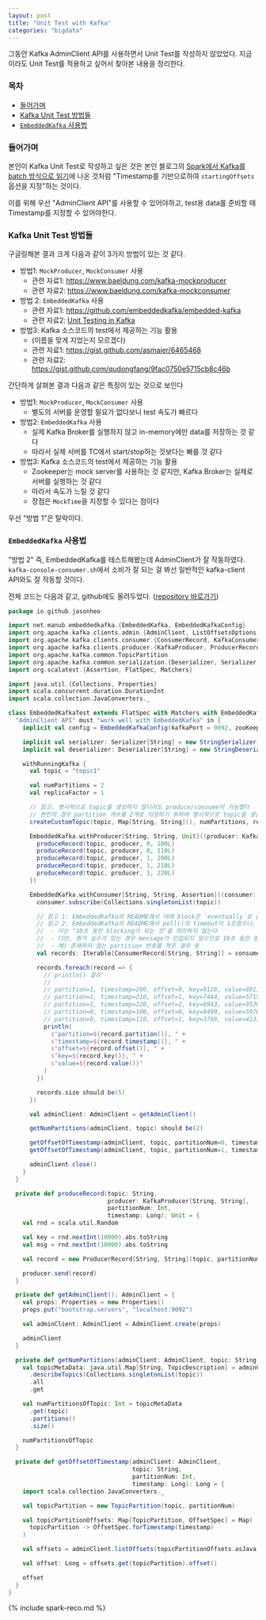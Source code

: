 ```yaml
---
layout: post
title: "Unit Test with Kafka"
categories: "bigdata"
---
```


그동안 Kafka AdminClient API를 사용하면서 Unit Test를 작성하지 않았었다. 지금이라도 Unit Test를 적용하고 싶어서 찾아본 내용을 정리한다.

### 목차

- [들어가며](#들어가며)
- [Kafka Unit Test 방법들](#kafka-unit-test-방법들)
- [`EmbeddedKafka` 사용법](#embeddedkafka-사용법)

### 들어가며

본인이 Kafka Unit Test로 작성하고 싶은 것은 본인 블로그의 [Spark에서 Kafka를 batch 방식으로 읽기](/bigdata/2021/12/18/spark-kafka-batch-mode.html)에 나온 것처럼 "Timestamp를 기반으로하여 `startingOffsets` 옵션을 지정"하는 것이다.

이를 위해 우선 "AdminClient API"를 사용할 수 있어야하고, test용 data를 준비할 때 Timestamp를 지정할 수 있어야한다.

### Kafka Unit Test 방법들

구글링해본 결과 크게 다음과 같이 3가지 방법이 있는 것 같다.

- 방법1: `MockProducer`, `MockConsumer` 사용
    - 관련 자료1: https://www.baeldung.com/kafka-mockproducer
    - 관련 자료2: https://www.baeldung.com/kafka-mockconsumer
- 방법 2: `EmbeddedKafka` 사용
    - 관련 자료1: https://github.com/embeddedkafka/embedded-kafka
    - 관련 자료2: [Unit Testing in Kafka](https://dzone.com/articles/unit-testing-of-kafka)
- 방법3: Kafka 소스코드의 test에서 제공하는 기능 활용
    - (이름을 맞게 지었는지 모르겠다)
    - 관련 자료1: https://gist.github.com/asmaier/6465468
    - 관련 자료2: https://gist.github.com/qudongfang/9fac0750e5715cb8c46b

간단하게 살펴본 결과 다음과 같은 특징이 있는 것으로 보인다

- 방법1: `MockProducer`, `MockConsumer` 사용
    - 별도의 서버를 운영할 필요가 없다보니 test 속도가 빠르다
- 방법2: `EmbeddedKafka` 사용
    - 실제 Kafka Broker를 실행하지 않고 in-memory에만 data를 저장하는 것 같다
    - 따라서 실제 서버를 TC에서 start/stop하는 것보다는 빠를 것 같다
- 방법3: Kafka 소스코드의 test에서 제공하는 기능 활용
    - Zookeeper는 mock server를 사용하는 것 같지만, Kafka Broker는 실제로 서버를 실행하는 것 같다
    - 따라서 속도가 느릴 것 같다
    - 장점은  `MockTime`을 지정할 수 있다는 점이다

우선 "방법 1"은 탈락이다.

### `EmbeddedKafka` 사용법

"방법 2" 즉, EmbeddedKafka를 테스트해봤는데 AdminClient가 잘 작동하였다. `kafka-console-consumer.sh`에서 소비가 잘 되는 걸 봐선 일반적인 kafka-client API와도 잘 작동할 것이다.

전체 코드는 다음과 같고, github에도 올려두었다. ([repository 바로가기](https://github.com/jason-heo/embedded-kafka-test))

```scala
package io.github.jasonheo

import net.manub.embeddedkafka.{EmbeddedKafka, EmbeddedKafkaConfig}
import org.apache.kafka.clients.admin.{AdminClient, ListOffsetsOptions, OffsetSpec, TopicDescription}
import org.apache.kafka.clients.consumer.{ConsumerRecord, KafkaConsumer}
import org.apache.kafka.clients.producer.{KafkaProducer, ProducerRecord}
import org.apache.kafka.common.TopicPartition
import org.apache.kafka.common.serialization.{Deserializer, Serializer, StringDeserializer, StringSerializer}
import org.scalatest.{Assertion, FlatSpec, Matchers}

import java.util.{Collections, Properties}
import scala.concurrent.duration.DurationInt
import scala.collection.JavaConverters._

class EmbeddedKafkaTest extends FlatSpec with Matchers with EmbeddedKafka {
  "AdminClient API" must "work well with EmbeddedKafka" in {
    implicit val config = EmbeddedKafkaConfig(kafkaPort = 9092, zooKeeperPort = 2182)

    implicit val serializer: Serializer[String] = new StringSerializer()
    implicit val deserializer: Deserializer[String] = new StringDeserializer()

    withRunningKafka {
      val topic = "topic1"

      val numPartitions = 2
      val replicaFactor = 1

      // 참고: 명시적으로 topic을 생성하지 않더라도 produce/consume이 가능했다
      // 본인의 경우 partition 개수를 2개로 지정하기 위하여 명시적으로 topic을 생성했다
      createCustomTopic(topic, Map[String, String](), numPartitions, replicaFactor)

      EmbeddedKafka.withProducer[String, String, Unit]((producer: KafkaProducer[String, String]) => {
        produceRecord(topic, producer, 0, 100L)
        produceRecord(topic, producer, 0, 110L)
        produceRecord(topic, producer, 1, 200L)
        produceRecord(topic, producer, 1, 210L)
        produceRecord(topic, producer, 1, 220L)
      })

      EmbeddedKafka.withConsumer[String, String, Assertion]((consumer: KafkaConsumer[String, String]) => {
        consumer.subscribe(Collections.singletonList(topic))

        // 참고 1: EmbeddedKafka의 README에서 아래 block은 `eventually`로 감싸져있었다
        // 참고 2: EmbeddedKafka의 README에서 poll()의 timeout이 1초였으나, 환경에 따라 1초가 부족한 듯하여 넉넉히 10으로 늘렸다
        //  - 이는 "10초 동안 blocking이 되는 것"을 의미하지 않는다
        //  - 다만, 뭔가 실수가 있는 경우 message가 인입되지 않으므로 10초 동안 멈췄다가 Test가 실패할 수 있다
        //  - 예) 존재하지 않는 partition 번호를 적은 경우 등
        val records: Iterable[ConsumerRecord[String, String]] = consumer.poll(java.time.Duration.ofMillis(10.seconds.toMillis)).asScala

        records.foreach(record => {
          // println() 결과
          //
          // partition=1, timestamp=200, offset=0, key=9128, value=8911
          // partition=1, timestamp=210, offset=1, key=7444, value=5715
          // partition=1, timestamp=220, offset=2, key=6943, value=9530
          // partition=0, timestamp=100, offset=0, key=8490, value=5978
          // partition=0, timestamp=110, offset=1, key=3768, value=4133
          println(
            s"partition=${record.partition()}, " +
            s"timestamp=${record.timestamp()}, " +
            s"offset=${record.offset()}, " +
            s"key=${record.key()}, " +
            s"value=${record.value()}"
          )
        })

        records.size should be(5)
      })

      val adminClient: AdminClient = getAdminClient()

      getNumPartitions(adminClient, topic) should be(2)

      getOffsetOfTimestamp(adminClient, topic, partitionNum=0, timestamp=105L) should be(1)
      getOffsetOfTimestamp(adminClient, topic, partitionNum=1, timestamp=215L) should be(2)

      adminClient.close()
    }
  }

  private def produceRecord(topic: String,
                            producer: KafkaProducer[String, String],
                            partitionNum: Int,
                            timestamp: Long): Unit = {
    val rnd = scala.util.Random

    val key = rnd.nextInt(10000).abs.toString
    val msg = rnd.nextInt(10000).abs.toString

    val record = new ProducerRecord[String, String](topic, partitionNum, timestamp, key, msg)

    producer.send(record)
  }

  private def getAdminClient(): AdminClient = {
    val props: Properties = new Properties()
    props.put("bootstrap.servers", "localhost:9092")

    val adminClient: AdminClient = AdminClient.create(props)

    adminClient
  }

  private def getNumPartitions(adminClient: AdminClient, topic: String): Int = {
    val topicMetaData: java.util.Map[String, TopicDescription] = adminClient
      .describeTopics(Collections.singletonList(topic))
      .all
      .get

    val numPartitionsOfTopic: Int = topicMetaData
      .get(topic)
      .partitions()
      .size()

    numPartitionsOfTopic
  }

  private def getOffsetOfTimestamp(adminClient: AdminClient,
                                   topic: String,
                                   partitionNum: Int,
                                   timestamp: Long): Long = {
    import scala.collection.JavaConverters._

    val topicPartition = new TopicPartition(topic, partitionNum)

    val topicPartitionOffsets: Map[TopicPartition, OffsetSpec] = Map(
      topicPartition -> OffsetSpec.forTimestamp(timestamp)
    )

    val offsets = adminClient.listOffsets(topicPartitionOffsets.asJava, new ListOffsetsOptions()).all.get

    val offset: Long = offsets.get(topicPartition).offset()

    offset
  }
}
```

{% include spark-reco.md %}
